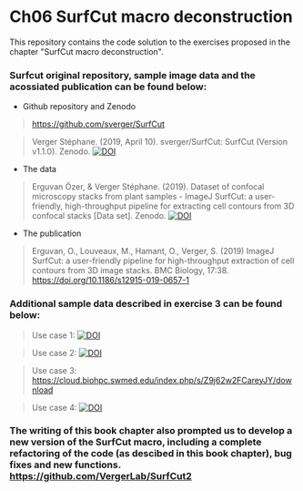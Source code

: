 
# Ch06 SurfCut macro deconstruction
This repository contains the code solution to the exercises proposed in the chapter "SurfCut macro deconstruction".

### Surfcut original repository, sample image data and the acossiated publication can be found below:

- Github repository and Zenodo
> https://github.com/sverger/SurfCut

> Verger Stéphane. (2019, April 10). sverger/SurfCut: SurfCut (Version v1.1.0). Zenodo.
[![DOI](https://zenodo.org/badge/DOI/10.5281/zenodo.2635737.svg)](https://doi.org/10.5281/zenodo.2635737)

- The data
> Erguvan Özer, & Verger Stéphane. (2019). Dataset of confocal microscopy stacks from plant samples - ImageJ SurfCut: a user-friendly, high-throughput pipeline for extracting cell contours from 3D confocal stacks [Data set]. Zenodo. 
[![DOI](https://zenodo.org/badge/DOI/10.5281/zenodo.2577053.svg)](https://doi.org/10.5281/zenodo.2577053)


- The publication
> Erguvan, O., Louveaux, M., Hamant, O., Verger, S. (2019) ImageJ SurfCut: a user-friendly pipeline for high-throughput extraction of cell contours from 3D image stacks. BMC Biology, 17:38. https://doi.org/10.1186/s12915-019-0657-1 

### Additional sample data described in exercise 3 can be found below:
> Use case 1: [![DOI](https://zenodo.org/badge/DOI/10.5281/zenodo.3981193.svg)](https://doi.org/10.5281/zenodo.3981193)

> Use case 2: [![DOI](https://zenodo.org/badge/DOI/10.5281/zenodo.4114074.svg)](https://doi.org/10.5281/zenodo.4114074)

> Use case 3: https://cloud.biohpc.swmed.edu/index.php/s/Z9j62w2FCareyJY/download

> Use case 4: [![DOI](https://zenodo.org/badge/DOI/10.5281/zenodo.4244952.svg)](https://doi.org/10.5281/zenodo.4244952)



### The writing of this book chapter also prompted us to develop a new version of the SurfCut macro, including a complete refactoring of the code (as descibed in this book chapter), bug fixes and new functions. https://github.com/VergerLab/SurfCut2 
